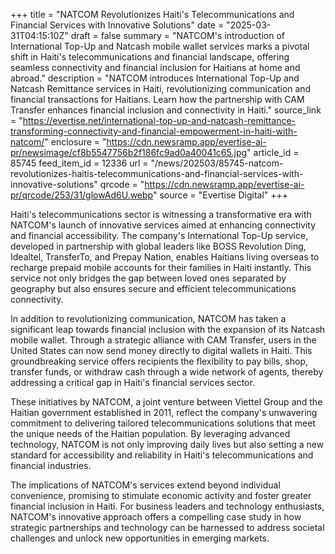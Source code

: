 +++
title = "NATCOM Revolutionizes Haiti's Telecommunications and Financial Services with Innovative Solutions"
date = "2025-03-31T04:15:10Z"
draft = false
summary = "NATCOM's introduction of International Top-Up and Natcash mobile wallet services marks a pivotal shift in Haiti's telecommunications and financial landscape, offering seamless connectivity and financial inclusion for Haitians at home and abroad."
description = "NATCOM introduces International Top-Up and Natcash Remittance services in Haiti, revolutionizing communication and financial transactions for Haitians. Learn how the partnership with CAM Transfer enhances financial inclusion and connectivity in Haiti."
source_link = "https://evertise.net/international-top-up-and-natcash-remittance-transforming-connectivity-and-financial-empowerment-in-haiti-with-natcom/"
enclosure = "https://cdn.newsramp.app/evertise-ai-pr/newsimage/cf8b5547756b2f186fc9ad0a40041c65.jpg"
article_id = 85745
feed_item_id = 12336
url = "/news/202503/85745-natcom-revolutionizes-haitis-telecommunications-and-financial-services-with-innovative-solutions"
qrcode = "https://cdn.newsramp.app/evertise-ai-pr/qrcode/253/31/glowAd6U.webp"
source = "Evertise Digital"
+++

<p>Haiti's telecommunications sector is witnessing a transformative era with NATCOM's launch of innovative services aimed at enhancing connectivity and financial accessibility. The company's International Top-Up service, developed in partnership with global leaders like BOSS Revolution Ding, Idealtel, TransferTo, and Prepay Nation, enables Haitians living overseas to recharge prepaid mobile accounts for their families in Haiti instantly. This service not only bridges the gap between loved ones separated by geography but also ensures secure and efficient telecommunications connectivity.</p><p>In addition to revolutionizing communication, NATCOM has taken a significant leap towards financial inclusion with the expansion of its Natcash mobile wallet. Through a strategic alliance with CAM Transfer, users in the United States can now send money directly to digital wallets in Haiti. This groundbreaking service offers recipients the flexibility to pay bills, shop, transfer funds, or withdraw cash through a wide network of agents, thereby addressing a critical gap in Haiti's financial services sector.</p><p>These initiatives by NATCOM, a joint venture between Viettel Group and the Haitian government established in 2011, reflect the company's unwavering commitment to delivering tailored telecommunications solutions that meet the unique needs of the Haitian population. By leveraging advanced technology, NATCOM is not only improving daily lives but also setting a new standard for accessibility and reliability in Haiti's telecommunications and financial industries.</p><p>The implications of NATCOM's services extend beyond individual convenience, promising to stimulate economic activity and foster greater financial inclusion in Haiti. For business leaders and technology enthusiasts, NATCOM's innovative approach offers a compelling case study in how strategic partnerships and technology can be harnessed to address societal challenges and unlock new opportunities in emerging markets.</p>